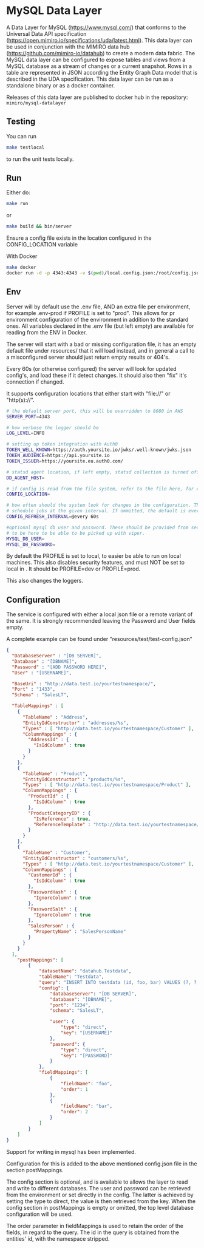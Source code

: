 # MySQL Data Layer

A Data Layer for MySQL (https://www.mysql.com/) that conforms to the Universal Data API specification (https://open.mimiro.io/specifications/uda/latest.html). This data layer can be used in conjunction with the MIMIRO data hub (https://github.com/mimiro-io/datahub) to create a modern data fabric. The MySQL data layer can be configured to expose tables and views from a MySQL database as a stream of changes or a current snapshot. Rows in a table are represented in JSON according the Entity Graph Data model that is described in the UDA specification. This data layer can be run as a standalone binary or as a docker container.

Releases of this data layer are published to docker hub in the repository: `mimiro/mysql-datalayer`

## Testing

You can run
```bash
make testlocal
```
to run the unit tests locally.

## Run

Either do:
```bash
make run
```
or
```bash
make build && bin/server
```

Ensure a config file exists in the location configured in the CONFIG_LOCATION
variable

With Docker

```bash
make docker
docker run -d -p 4343:4343 -v $(pwd)/local.config.json:/root/config.json -e PROFILE=dev -e CONFIG_LOCATION=file://config.json mysql-datalayer
```

## Env

Server will by default use the .env file, AND an extra file per environment,
for example .env-prod if PROFILE is set to "prod". This allows for pr environment
configuration of the environment in addition to the standard ones. All variables
declared in the .env file (but left empty) are available for reading from the ENV
in Docker.

The server will start with a bad or missing configuration file, it has an empty
default file under resources/ that it will load instead, and in general a call
to a misconfigured server should just return empty results or 404's.

Every 60s (or otherwise configured) the server will look for updated config's, and
load these if it detect changes. It should also then "fix" it's connection if changed.

It supports configuration locations that either start with "file://" or "http(s)://".

```bash
# the default server port, this will be overridden to 8080 in AWS
SERVER_PORT=4343

# how verbose the logger should be
LOG_LEVEL=INFO

# setting up token integration with Auth0
TOKEN_WELL_KNOWN=https://auth.yoursite.io/jwks/.well-known/jwks.json
TOKEN_AUDIENCE=https://api.yoursite.io
TOKEN_ISSUER=https://yoursite.eu.auth0.com/

# statsd agent location, if left empty, statsd collection is turned off
DD_AGENT_HOST=

# if config is read from the file system, refer to the file here, for example "file://.config.json"
CONFIG_LOCATION=

# how often should the system look for changes in the configuration. This uses the cron system to
# schedule jobs at the given interval. If ommitted, the default is every 60s.
CONFIG_REFRESH_INTERVAL=@every 60s

#optional mysql db user and password. These should be provided from secrets injection, but they need
# to be here to be able to be picked up with viper.
MYSQL_DB_USER=
MYSQL_DB_PASSWORD=

```
By default the PROFILE is set to local, to easier be able to run on local machines. This also disables
security features, and must NOT be set to local in . It should be PROFILE=dev or PROFILE=prod.

This also changes the loggers.

## Configuration

The service is configured with either a local json file or a remote variant of the same.
It is strongly recommended leaving the Password and User fields empty.

A complete example can be found under "resources/test/test-config.json"

```json
{
  "DatabaseServer" : "[DB SERVER]",
  "Database" : "[DBNAME]",
  "Password" : "[ADD PASSWORD HERE]",
  "User" : "[USERNAME]",

  "BaseUri" : "http://data.test.io/yourtestnamespace/",
  "Port" : "1433",
  "Schema" : "SalesLT",

  "TableMappings" : [
    {
      "TableName" : "Address",
      "EntityIdConstructor" : "addresses/%s",
      "Types" : [ "http://data.test.io/yourtestnamespace/Customer" ],
      "ColumnMappings" : {
        "AddressId" : {
          "IsIdColumn" : true
        }
      }
    },
    {
      "TableName" : "Product",
      "EntityIdConstructor" : "products/%s",
      "Types" : [ "http://data.test.io/yourtestnamespace/Product" ],
      "ColumnMappings" : {
        "ProductId" : {
          "IsIdColumn" : true
        },
        "ProductCategoryID" : {
          "IsReference" : true,
          "ReferenceTemplate" : "http://data.test.io/yourtestnamespace/categories/%s"
        }
      }
    },
    {
      "TableName" : "Customer",
      "EntityIdConstructor" : "customers/%s",
      "Types" : [ "http://data.test.io/yourtestnamespace/Customer" ],
      "ColumnMappings" : {
        "CustomerId" : {
          "IsIdColumn" : true
        },
        "PasswordHash" : {
          "IgnoreColumn" : true
        },
        "PasswordSalt" : {
          "IgnoreColumn" : true
        },
        "SalesPerson" : {
          "PropertyName" : "SalesPersonName"
        }
      }
    }
  ],
    "postMappings": [
        {
            "datasetName": "datahub.Testdata",
            "tableName": "Testdata",
            "query": "INSERT INTO testdata (id, foo, bar) VALUES (?, ?, ?);",
            "config": {
                "databaseServer": "[DB SERVER]",
                "database": "[DBNAME]",
                "port": "1234",
                "schema": "SalesLT",

                "user": {
                    "type": "direct",
                    "key": "[USERNAME]"
                },
                "password": {
                    "type": "direct",
                    "key": "[PASSWORD]"
                }
            },
            "fieldMappings": [
                {
                    "fieldName": "foo",
                    "order": 1
                },
                {
                    "fieldName": "bar",
                    "order": 2
                }
            ]
        }
    ]
}
```

Support for writing in mysql has been implemented.

Configuration for this is added to the above mentioned config.json file in the section postMappings.

The config section is optional, and is available to allows the layer to read and write to different databases.
The user and password can be retrieved from the environment or set directly in the config.
The latter is achieved by setting the type to direct, the value is then retrieved from the key.
When the config section in postMappings is empty or omitted, the top level database configuration will be used.

The order parameter in fieldMappings is used to retain the order of the fields, in regard to the query.
The id in the query is obtained from the entities' id, with the namespace stripped.
